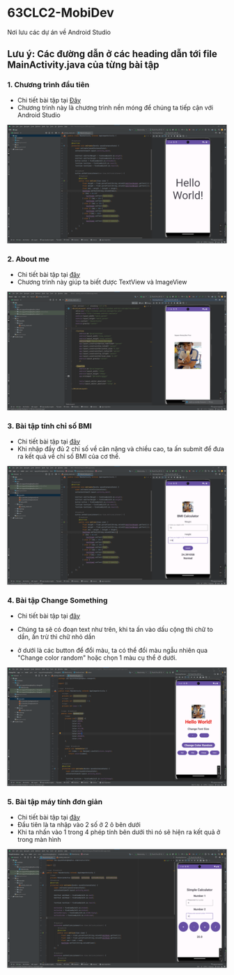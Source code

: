 # 63CLC2-MobiDev
Nơi lưu các dự án về Android Studio
## Lưu ý: Các đường dẫn ở các heading dẫn tới file MainActivity.java của từng bài tập

### 1. Chương trình đầu tiên
- Chi tiết bài tập tại [Đây](./HelloWorld/app/src/main/java/com/nguyenhoangbaophuc/helloworld/MainActivity.java)
- Chương trình này là chương trình nền móng để chúng ta tiếp cận với Android Studio
<img src = "./HelloWorld/app/src/main/res/drawable/anh.png">

### 2. About me
- Chi tiết bài tập tại [đây](./About/app/src/main/java/com/nguyenhoangbaophuc/about/MainActivity.java)
- Chương trình này giúp ta biết được TextView và ImageView
<img src = "./About/app/src/main/res/drawable/img.png">

### 3. Bài tập tính chỉ số BMI
- Chi tiết bài tập tại [đây](./BMI/app/src/main/java/com/nguyenhoangbaophuc/bmi/MainActivity.java)
- Khi nhập đầy đủ 2 chỉ số về cân nặng và chiều cao, ta ấn submit để đưa ra kết quả về chỉ số BMI của cơ thể.
<img src ="./BMI/app/src/main/res/drawable/img.png">

### 4. Bài tập Change Something
- Chi tiết bài tập tại [đây](./ChangeSth/app/src/main/java/com/nguyenhoangbaophuc/changesth/MainActivity.java)
- Chúng ta sẽ có đoạn text như trên, khi ta ấn vào dấu cộng thì chữ to dần, ấn trừ thì chữ nhỏ dần

- ở dưới là các button để đổi màu, ta có thể đổi màu ngẫu nhiên qua "Change color random" hoặc chọn 1 màu cụ thể ở dưới.
<img src = "./ChangeSth/app/src/main/res/drawable/img.png">

### 5. Bài tập máy tính đơn giản
- Chi tiết bài tập tại [đây](./SimpleCalculator/app/src/main/java/com/nguyenhoangbaophuc/simplecalculator/MainActivity.java)
- Đầu tiên là ta nhập vào 2 số ở 2 ô bên dưới
- Khi ta nhấn vào 1 trong 4 phép tính bên dưới thì nó sẽ hiện ra kết quả ở trong màn hình

<img src="./SimpleCalculator/app/src/main/res/drawable/img.png">